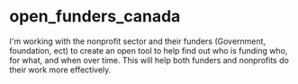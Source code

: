 # open_funders_canada
I'm working with the nonprofit sector and their funders (Government, foundation, ect) to create an open tool to help find out who is funding who, for what, and when over time.  This will help both funders and nonprofits do their work more effectively.
